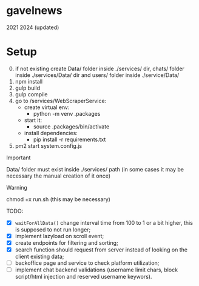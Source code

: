 # gavelnews
2021
2024 (updated)

# Setup
0. if not existing create Data/ folder inside ./services/ dir, chats/ folder inside ./services/Data/ dir and users/ folder inside ./service/Data/
1. npm install
3. gulp build
4. gulp compile
5. go to /services/WebScraperService:
    - create virtual env:
        - python -m venv .packages
    - start it:
        - source .packages/bin/activate
    - install dependencies:
        - pip install -r requirements.txt
7. pm2 start system.config.js

> [!IMPORTANT]  
> Data/ folder must exist inside ./services/ path (in some cases it may be necessary the manual creation of it once)

> [!WARNING]  
> chmod +x run.sh (this may be necessary)

TODO:
- [x] ``` waitForAllData() ``` change interval time from 100 to 1 or a bit higher, this is supposed to not run longer;
- [x] implement lazyload on scroll event;
- [x] create endpoints for filtering and sorting;
- [x] search function should request from server instead of looking on the client existing data;
- [ ] backoffice page and service to check platform utilization;
- [ ] implement chat backend validations (username limit chars, block script/html injection and reserved username keywors).
